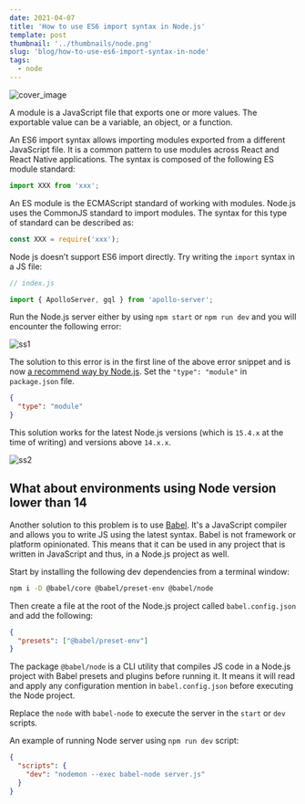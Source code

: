 ```yaml
---
date: 2021-04-07
title: 'How to use ES6 import syntax in Node.js'
template: post
thumbnail: '../thumbnails/node.png'
slug: 'blog/how-to-use-es6-import-syntax-in-node'
tags:
  - node
---
```


![cover_image](https://i.imgur.com/vUgSi7X.png)

A module is a JavaScript file that exports one or more values. The exportable value can be a variable, an object, or a function.

An ES6 import syntax allows importing modules exported from a different JavaScript file. It is a common pattern to use modules across React and React Native applications. The syntax is composed of the following ES module standard:

```js
import XXX from 'xxx';
```

An ES module is the ECMAScript standard of working with modules. Node.js uses the CommonJS standard to import modules. The syntax for this type of standard can be described as:

```js
const XXX = require('xxx');
```

Node js doesn’t support ES6 import directly. Try writing the `import` syntax in a JS file:

```js
// index.js

import { ApolloServer, gql } from 'apollo-server';
```

Run the Node.js server either by using `npm start` or `npm run dev` and you will encounter the following error:

![ss1](https://i.imgur.com/lbHW7pl.png)

The solution to this error is in the first line of the above error snippet and is now [a recommend way by Node.js](https://nodejs.org/api/esm.html#esm_enabling). Set the `"type": "module"` in `package.json` file.

```json
{
  "type": "module"
}
```

This solution works for the latest Node.js versions (which is `15.4.x` at the time of writing) and versions above `14.x.x`.

![ss2](https://i.imgur.com/Mm92hul.png)

## What about environments using Node version lower than 14

Another solution to this problem is to use [Babel](https://babeljs.io/). It's a JavaScript compiler and allows you to write JS using the latest syntax. Babel is not framework or platform opinionated. This means that it can be used in any project that is written in JavaScript and thus, in a Node.js project as well.

Start by installing the following dev dependencies from a terminal window:

```bash
npm i -D @babel/core @babel/preset-env @babel/node
```

Then create a file at the root of the Node.js project called `babel.config.json` and add the following:

```json
{
  "presets": ["@babel/preset-env"]
}
```

The package `@babel/node` is a CLI utility that compiles JS code in a Node.js project with Babel presets and plugins before running it. It means it will read and apply any configuration mention in `babel.config.json` before executing the Node project.

Replace the `node` with `babel-node` to execute the server in the `start` or `dev` scripts.

An example of running Node server using `npm run dev` script:

```json
{
  "scripts": {
    "dev": "nodemon --exec babel-node server.js"
  }
}
```
